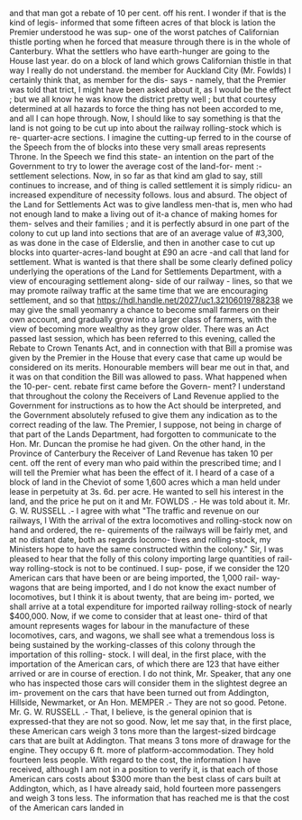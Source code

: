 and that man got a rebate of 10 per cent. off his rent. I wonder if that is the kind of legis- informed that some fifteen acres of that block is lation the Premier understood he was sup- one of the worst patches of Californian thistle porting when he forced that measure through there is in the whole of Canterbury. What the settlers who have earth-hunger are going to the House last year. do on a block of land which grows Californian thistle in that way I really do not understand. the member for Auckland City (Mr. Fowlds) I certainly think that, as member for the dis- says - namely, that the Premier was told that trict, I might have been asked about it, as I would be the effect ; but we all know he was know the district pretty well ; but that courtesy determined at all hazards to force the thing has not been accorded to me, and all I can hope through. Now, I should like to say something is that the land is not going to be cut up into about the railway rolling-stock which is re- quarter-acre sections. I imagine the cutting-up ferred to in the course of the Speech from the of blocks into these very small areas represents Throne. In the Speech we find this state- an intention on the part of the Government to try to lower the average cost of the land-for- ment :- settlement selections. Now, in so far as that kind am glad to say, still continues to increase, and of thing is called settlement it is simply ridicu- an increased expenditure of necessity follows. lous and absurd. The object of the Land for Settlements Act was to give landless men-that is, men who had not enough land to make a living out of it-a chance of making homes for them- selves and their families ; and it is perfectly absurd in one part of the colony to cut up land into sections that are of an average value of #3,300, as was done in the case of Elderslie, and then in another case to cut up blocks into quarter-acres-land bought at £90 an acre -and call that land for settlement. What is wanted is that there shall be some clearly defined policy underlying the operations of the Land for Settlements Department, with a view of encouraging settlement along- side of our railway - lines, so that we may promote railway traffic at the same time that we are encouraging settlement, and so that https://hdl.handle.net/2027/uc1.32106019788238 we may give the small yeomanry a chance to become small farmers on their own account, and gradually grow into a larger class of farmers, with the view of becoming more wealthy as they grow older. There was an Act passed last session, which has been referred to this evening, called the Rebate to Crown Tenants Act, and in connection with that Bill a promise was given by the Premier in the House that every case that came up would be considered on its merits. Honourable members will bear me out in that, and it was on that condition the Bill was allowed to pass. What happened when the 10-per- cent. rebate first came before the Govern- ment? I understand that throughout the colony the Receivers of Land Revenue applied to the Government for instructions as to how the Act should be interpreted, and the Government absolutely refused to give them any indication as to the correct reading of the law. The Premier, I suppose, not being in charge of that part of the Lands Department, had forgotten to communicate to the Hon. Mr. Duncan the promise he had given. On the other hand, in the Province of Canterbury the Receiver of Land Revenue has taken 10 per cent. off the rent of every man who paid within the prescribed time; and I will tell the Premier what has been the effect of it. I heard of a case of a block of land in the Cheviot of some 1,600 acres which a man held under lease in perpetuity at 3s. 6d. per acre. He wanted to sell his interest in the land, and the price he put on it and Mr. FOWLDS .- He was told about it. Mr. G. W. RUSSELL .- I agree with what "The traffic and revenue on our railways, I With the arrival of the extra locomotives and rolling-stock now on hand and ordered, the re- quirements of the railways will be fairly met, and at no distant date, both as regards locomo- tives and rolling-stock, my Ministers hope to have the same constructed within the colony." Sir, I was pleased to hear that the folly of this colony importing large quantities of rail- way rolling-stock is not to be continued. I sup- pose, if we consider the 120 American cars that have been or are being imported, the 1,000 rail- way-wagons that are being imported, and I do not know the exact number of locomotives, but I think it is about twenty, that are being im- ported, we shall arrive at a total expenditure for imported railway rolling-stock of nearly $400,000. Now, if we come to consider that at least one- third of that amount represents wages for labour in the manufacture of these locomotives, cars, and wagons, we shall see what a tremendous loss is being sustained by the working-classes of this colony through the importation of this rolling- stock. I will deal, in the first place, with the importation of the American cars, of which there are 123 that have either arrived or are in course of erection. I do not think, Mr. Speaker, that any one who has inspected those cars will consider them in the slightest degree an im- provement on the cars that have been turned out from Addington, Hillside, Newmarket, or An Hon. MEMPER .- They are not so good. Petone. Mr. G. W. RUSSELL .- That, I believe, is the general opinion that is expressed-that they are not so good. Now, let me say that, in the first place, these American cars weigh 3 tons more than the largest-sized birdcage cars that are built at Addington. That means 3 tons more of drawage for the engine. They occupy 6 ft. more of platform-accommodation. They hold fourteen less people. With regard to the cost, the information I have received, although I am not in a position to verify it, is that each of those American cars costs about $300 more than the best class of cars built at Addington, which, as I have already said, hold fourteen more passengers and weigh 3 tons less. The information that has reached me is that the cost of the American cars landed in 